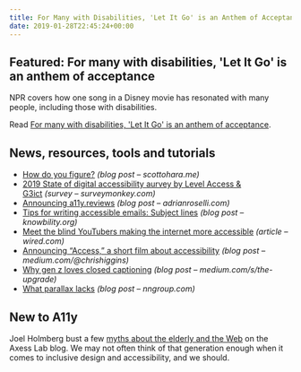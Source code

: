 ```yaml
---
title: For Many with Disabilities, 'Let It Go' is an Anthem of Acceptance and More
date: 2019-01-28T22:45:24+00:00
---
```


## Featured: For many with disabilities, 'Let It Go' is an anthem of acceptance

NPR covers how one song in a Disney movie has resonated with many people, including those with disabilities.

Read [For many with disabilities, 'Let It Go' is an anthem of acceptance](https://www.npr.org/2019/01/22/686690655/frozen-let-it-go-disabilities-american-anthem).

## News, resources, tools and tutorials

* [How do you figure?](https://www.scottohara.me/blog/2019/01/21/how-do-you-figure.html) _(blog post – scottohara.me)_
* [2019 State of digital accessibility aurvey by Level Access & G3ict](https://www.surveymonkey.com/r/level2019sm) _(survey – surveymonkey.com)_
* [Announcing a11y.reviews](http://adrianroselli.com/2019/01/announcing-a11y-reviews.html) _(blog post – adrianroselli.com)_
* [Tips for writing accessible emails: Subject lines](https://knowbility.org/blog/2019/tips-for-making-magical-accessible-emails-part-1/) _(blog post – knowbility.org)_
* [Meet the blind YouTubers making the internet more accessible](https://www.wired.com/story/blind-youtube-creators/) _(article – wired.com)_
* [Announcing “Access,” a short film about accessibility](https://medium.com/@chrishiggins/announcing-access-a-short-film-about-accessibility-2812ef64a13b) _(blog post – medium.com/@chrishiggins)_
* [Why gen z loves closed captioning](https://medium.com/s/the-upgrade/why-gen-z-loves-closed-captioning-ec4e44b8d02f) _(blog post – medium.com/s/the-upgrade)_
* [What parallax lacks](https://www.nngroup.com/articles/parallax-usability/) _(blog post – nngroup.com)_

## New to A11y

Joel Holmberg bust a few [myths about the elderly and the Web](https://axesslab.com/real-facts-about-the-elderly-and-the-world-wide-web/) on the Axess Lab blog. We may not often think of that generation enough when it comes to inclusive design and accessibility, and we should.